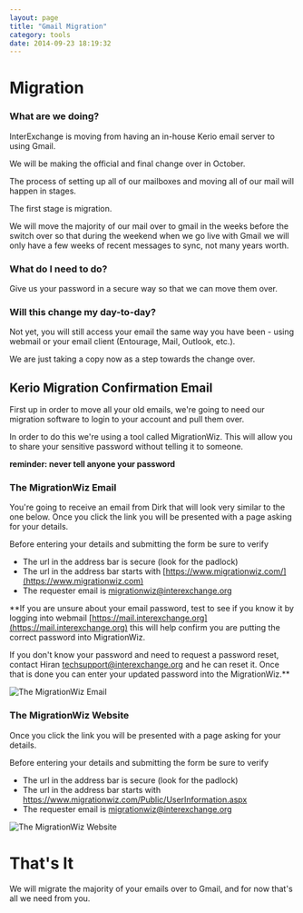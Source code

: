 ```yaml
---
layout: page
title: "Gmail Migration"
category: tools
date: 2014-09-23 18:19:32
---
```


# Migration

### What are we doing?

InterExchange is moving from having an in-house Kerio email server to using Gmail.

We will be making the official and final change over in October.

The process of setting up all of our mailboxes and moving all of our mail will happen in stages.

The first stage is migration.

We will move the majority of our mail over to gmail in the weeks before the switch over so that during the
weekend when we go live with Gmail we will only have a few weeks of recent messages to sync, not many years worth.

### What do I need to do?

Give us your password in a secure way so that we can move them over.

### Will this change my day-to-day?

Not yet, you will still access your email the same way you have been - using webmail or your email client (Entourage, Mail, Outlook, etc.).

We are just taking a copy now as a step towards the change over.

## Kerio Migration Confirmation Email

First up in order to move all your old emails, we're going to need our migration software to login to your account and pull them over.

In order to do this we're using a tool called MigrationWiz. This will allow you to share your sensitive password without telling it to someone.

**reminder: never tell anyone your password**

### The MigrationWiz Email

You're going to receive an email from Dirk that will look very similar to the one below.
Once you click the link you will be presented with a page asking for your details.

Before entering your details and submitting the form be sure to verify

* The url in the address bar is secure (look for the padlock)
* The url in the address bar starts with [https://www.migrationwiz.com/](https://www.migrationwiz.com)
* The requester email is migrationwiz@interexchange.org

**If you are unsure about your email password, test to see if you know it by logging into webmail 
[https://mail.interexchange.org](https://mail.interexchange.org) this will help confirm you are putting the correct password into MigrationWiz.

If you don't know your password and need to request a password reset, contact Hiran techsupport@interexchange.org and he can reset it. Once that is done you can enter your updated password into the MigrationWiz.**

![The MigrationWiz Email](https://cloud.githubusercontent.com/assets/81055/4381286/91984864-4373-11e4-837c-fb1e75f0c28a.png)

### The MigrationWiz Website

Once you click the link you will be presented with a page asking for your details.

Before entering your details and submitting the form be sure to verify

* The url in the address bar is secure (look for the padlock)
* The url in the address bar starts with https://www.migrationwiz.com/Public/UserInformation.aspx
* The requester email is migrationwiz@interexchange.org

![The MigrationWiz Website](https://cloud.githubusercontent.com/assets/81055/4381318/23fabe94-4374-11e4-81a2-c363142c3671.png)

# That's It

We will migrate the majority of your emails over to Gmail, and for now that's all we need from you.
